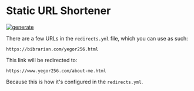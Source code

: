 # Static URL Shortener

[![generate](https://github.com/yegor256/bibrarian/actions/workflows/generate.yml/badge.svg)](https://github.com/yegor256/bibrarian/actions/workflows/generate.yml)

There are a few URLs in the `redirects.yml` file, which you
can use as such:

```text
https://bibrarian.com/yegor256.html
```

This link will be redirected to:

```text
https://www.yegor256.com/about-me.html
```

Because this is how it's configured in the `redirects.yml`.
